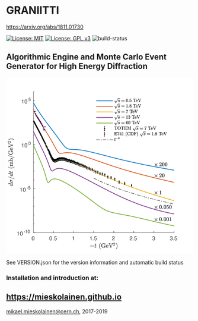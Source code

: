 # GRANIITTI
https://arxiv.org/abs/1811.01730

[![License: MIT](https://img.shields.io/badge/License-MIT-yellow.svg)](https://opensource.org/licenses/MIT)
[![License: GPL v3](https://img.shields.io/badge/License-GPLv3-blue.svg)](https://www.gnu.org/licenses/gpl-3.0)
![build-status](https://raw.githubusercontent.com/mieskolainen/GRANIITTI/master/install/img/build-status.svg?sanitize=true)

## Algorithmic Engine and Monte Carlo Event Generator for High Energy Diffraction

<img width="600px" src="docs/img/dsigmadt.png">

See VERSION.json for the version information and automatic build status


### Installation and introduction at:
## https://mieskolainen.github.io


mikael.mieskolainen@cern.ch, 2017-2019

